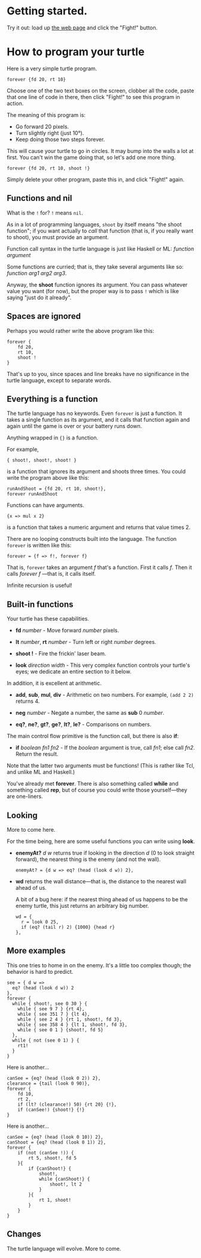 # Getting started.

Try it out: load up
[the web page](https://jorendorff.github.io/turtle-wars/turtle-wars.html)
and click the "Fight!" button.


# How to program your turtle

Here is a very simple turtle program.

    forever {fd 20, rt 10}

Choose one of the two text boxes on the screen,
clobber all the code,
paste that one line of code in there,
then click "Fight!"
to see this program in action.

The meaning of this program is:

* Go forward 20 pixels.
* Turn slightly right (just 10&deg;).
* Keep doing those two steps forever.

This will cause your turtle to go in circles.
It may bump into the walls a lot at first.
You can't win the game doing that,
so let's add one more thing.

    forever {fd 20, rt 10, shoot !}

Simply delete your other program, paste this in,
and click "Fight!" again.

## Functions and nil

What is the `!` for?
`!` means `nil`.

As in a lot of programming languages,
`shoot` by itself means "the shoot function";
if you want actually to *call* that function
(that is, if you really want to shoot),
you must provide an argument.

Function call syntax in the turtle language
is just like Haskell or ML: *function* *argument*

Some functions are curried; that is, they take
several arguments like so: *function* *arg1* *arg2* *arg3*.

Anyway, the **shoot** function ignores its argument.
You can pass whatever value you want (for now),
but the proper way is to pass `!`
which is like saying "just do it already".


## Spaces are ignored

Perhaps you would rather write the above program like this:

    forever {
        fd 20,
        rt 10,
        shoot !
    }

That's up to you,
since spaces and line breaks
have no significance in the turtle language,
except to separate words.


## Everything is a function

The turtle language has no keywords.
Even `forever` is just a function.
It takes a single function as its argument,
and it calls that function again and again
until the game is over or your battery runs down.

Anything wrapped in `{}` is a function.

For example,

    { shoot!, shoot!, shoot! }

is a function that ignores its argument and shoots three times.
You could write the program above like this:

    runAndShoot = {fd 20, rt 10, shoot!},
    forever runAndShoot

Functions can have arguments.

    {x => mul x 2}

is a function that takes a numeric argument and returns
that value times 2.

There are no looping constructs built into the language.
The function `forever` is written like this:

    forever = {f => f!, forever f}

That is, `forever` takes an argument *f* that's a function.
First it calls *f*. Then it calls *forever f* &mdash;that is,
it calls itself.

Infinite recursion is useful!

## Built-in functions

Your turtle has these capabilities.

  * **fd** *number* - Move forward *number* pixels.

  * **lt** *number*, **rt** *number* - Turn left or right *number* degrees.

  * **shoot !** - Fire the frickin' laser beam.

  * **look** *direction* *width* - This very complex function
    controls your turtle's eyes; we dedicate an entire section to it
    below.

In addition, it is excellent at arithmetic.

  * **add**, **sub**, **mul**, **div** - Arithmetic on two numbers.
    For example, `(add 2 2)` returns 4.

  * **neg** *number* - Negate a number, the same as **sub** 0 *number*.

  * **eq?**, **ne?**, **gt?**, **ge?**, **lt?**, **le?** - Comparisons
    on numbers.

The main control flow primitive is the function call, but
there is also **if**:

  * **if** *boolean fn1 fn2* - If the *boolean* argument is true, call
    *fn1*; else call *fn2*. Return the result.

Note that the latter two arguments must be functions! (This is rather
like Tcl, and unlike ML and Haskell.)

You've already met **forever**. There is also something called **while**
and something called **rep**, but of course you could write those
yourself&mdash;they are one-liners.


## Looking

More to come here.

For the time being, here are some useful functions you can write using
**look**.

* **enemyAt?** *d* *w* returns true if looking in the direction *d* (0
  to look straight forward), the nearest thing is the enemy (and not the
  wall).

  <pre><code>enemyAt? = {d w => eq? (head (look d w)) 2},</code></pre>

* **wd** returns the wall distance&mdash;that is, the distance to the
  nearest wall ahead of us.

  A bit of a bug here: if the nearest thing ahead of us happens to be
  the enemy turtle, this just returns an arbitrary big number.

  <pre><code>wd = {
    r = look 0 25,
    if (eq? (tail r) 2) {1000} {head r}
  },</code></pre>


## More examples

This one tries to home in on the enemy. It's a little too complex
though; the behavior is hard to predict.

    see = { d w =>
      eq? (head (look d w)) 2
    },
    forever {
      while { shoot!, see 0 30 } {
        while { see 9 7 } {rt 4},
        while { see 351 7 } {lt 4},
        while { see 2 4 } {rt 1, shoot!, fd 3},
        while { see 358 4 } {lt 1, shoot!, fd 3},
        while { see 0 1 } {shoot!, fd 5}
      },
      while { not (see 0 1) } {
        rt1!
      }
    }

Here is another...

    canSee = {eq? (head (look 0 2)) 2},
    clearance = {tail (look 0 90)},
    forever {
        fd 10,
        rt 2,
        if (lt? (clearance!) 50) {rt 20} {!},
        if (canSee!) {shoot!} {!}
    }

Here is another...

    canSee = {eq? (head (look 0 10)) 2},
    canShoot = {eq? (head (look 0 1)) 2},
    forever {
        if (not (canSee !)) {
            rt 5, shoot!, fd 5
        }{
            if {canShoot!} {
                shoot!,
                while {canShoot!} {
                    shoot!, lt 2
                }
            }{
                rt 1, shoot!
            }
        }
    }


## Changes

The turtle language will evolve. More to come.
